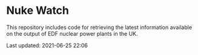 # Nuke Watch

This repository includes code for retrieving the latest information available on the output of EDF nuclear power plants in the UK.

Last updated: 2021-06-25 22:06